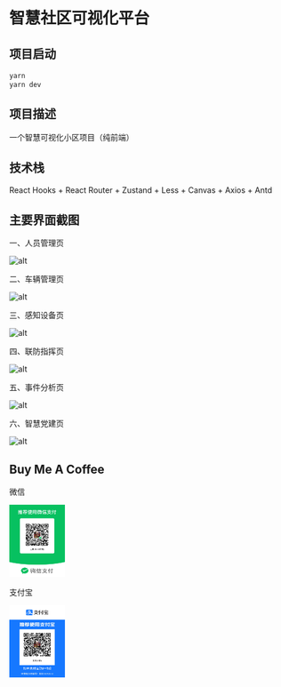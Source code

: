 # 智慧社区可视化平台

## 项目启动

```shell
yarn
yarn dev
```

## 项目描述

一个智慧可视化小区项目（纯前端）

## 技术栈

React Hooks + React Router + Zustand + Less + Canvas + Axios + Antd

## 主要界面截图

一、人员管理页

![alt](/src/assets/personnelManagement.jpg)

二、车辆管理页

![alt](/src/assets/vehicleManagement.jpg)

三、感知设备页

![alt](/src/assets/sensingDevice.jpg)

四、联防指挥页

![alt](/src/assets/jointDefenseCommand.jpg)

五、事件分析页

![alt](/src/assets/eventStudy.jpg)

六、智慧党建页

![alt](/src/assets/smartPartyBuilding.jpg)

## Buy Me A Coffee

微信

<img
src="/src/assets/WechatMoneyRecevingQRCode.jpg" width="100" height="130" alt="图片描述">


支付宝

<img src="/src/assets/AlipayMoneyRecevingQRCode.jpg" width="100" height="130" alt="图片描述">




